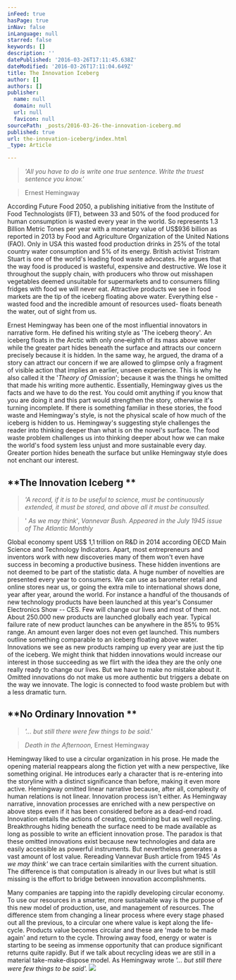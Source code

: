 ```yaml
---
inFeed: true
hasPage: true
inNav: false
inLanguage: null
starred: false
keywords: []
description: ''
datePublished: '2016-03-26T17:11:45.638Z'
dateModified: '2016-03-26T17:11:04.649Z'
title: The Innovation Iceberg
author: []
authors: []
publisher:
  name: null
  domain: null
  url: null
  favicon: null
sourcePath: _posts/2016-03-26-the-innovation-iceberg.md
published: true
url: the-innovation-iceberg/index.html
_type: Article

---
```

> _'All you have to do is write one true sentence. Write the truest sentence you know.'_

> Ernest Hemingway
> 

According Future Food 2050, a publishing initiative from the 
Institute of Food Technologists (IFT), between 33 and 50% of the food 
produced for human consumption is wasted every year in the world. So 
represents 1.3 Billion Metric Tones per year with a monetary value of 
US$936 billion as reported in 2013 by Food and Agriculture Organization 
of the United Nations (FAO). Only in USA this wasted food production 
drinks in 25% of the total country water consumption and 5% of its 
energy. British activist Tristram Stuart is one of the world's leading 
food waste advocates. He argues that the way food is produced is 
wasteful, expensive and destructive. We lose it throughout the supply 
chain, with producers who throw out misshapen vegetables deemed 
unsuitable for supermarkets and to consumers filling fridges with food 
we will never eat. Attractive products we see in food markets are the 
tip of the iceberg floating above water. Everything else -wasted food 
and the incredible amount of resources used- floats beneath the water, 
out of sight from us.

Ernest Hemingway has been one of the most influential innovators 
in narrative form. He defined his writing style as 'The iceberg theory'.
An iceberg floats in the Arctic with only one‐eighth of its mass above 
water while the greater part hides beneath the surface and attracts our 
concern precisely because it is hidden. In the same way, he argued, the 
drama of a story can attract our concern if we are allowed to glimpse 
only a fragment of visible action that implies an earlier, unseen 
experience. This is why he also called it the '_Theory of Omission_';
because it was the things he omitted that made his writing more 
authentic. Essentially, Hemingway gives us the facts and we have to do 
the rest. You could omit anything if you know that you are doing it and 
this part would strengthen the story, otherwise it's turning incomplete.
If there is something familiar in these stories, the food waste and 
Hemingway's style, is not the physical scale of how much of the iceberg 
is hidden to us. Hemingway's suggesting style challenges the reader into
thinking deeper than what is on the novel's surface. The food waste 
problem challenges us into thinking deeper about how we can make the 
world's food system less unjust and more sustainable every day. Greater 
portion hides beneath the surface but unlike Hemingway style does not 
enchant our interest.

## **The Innovation Iceberg **

> _'A record, if it is to be useful to science, must be continuously 
> extended, it must be stored, and above all it must be consulted._

> '
> _As we may think_',
> _Vannevar Bush. Appeared in the July 1945 issue of The Atlantic Monthly_

Global economy spent US$ 1,1 trillion on R&D in 2014 according
OECD Main Science and Technology Indicators. Apart, most entrepreneurs 
and inventors work with new discoveries many of them won't even have 
success in becoming a productive business. These hidden inventions are 
not deemed to be part of the statistic data. A huge number of novelties 
are presented every year to consumers. We can use as barometer retail 
and online stores near us, or going the extra mile to international 
shows done, year after year, around the world. For instance a handful of
the thousands of new technology products have been launched at this 
year's Consumer Electronics Show -- CES. Few will change our lives and 
most of them not. About 250.000 new products are launched globally each 
year. Typical failure rate of new product launches can be anywhere in 
the 85% to 95% range. An amount even larger does not even get launched. 
This numbers outline something comparable to an iceberg floating above 
water. Innovations we see as new products ramping up every year are just
the tip of the iceberg. We might think that hidden innovations would 
increase our interest in those succeeding as we flirt with the idea they
are the only one really ready to change our lives. But we have to make 
no mistake about it. Omitted innovations do not make us more authentic 
but triggers a debate on the way we innovate. The logic is connected to 
food waste problem but with a less dramatic turn.

## **No Ordinary Innovation **

> _'... but still there were few things to be said.'_

> _Death in the Afternoon,_ Ernest Hemingway
> 

Hemingway liked to use a circular organization in his prose. He 
made the opening material reappears along the fiction yet with a new 
perspective, like something original. He introduces early a character 
that is re-entering into the storyline with a distinct significance than
before, making it even more active. Hemingway omitted linear narrative 
because, after all, complexity of human relations is not linear. 
Innovation process isn't either. As Hemingway narrative, innovation 
processes are enriched with a new perspective on above steps even if it 
has been considered before as a dead-end road. Innovation entails the 
actions of creating, combining but as well recycling. Breakthroughs 
hiding beneath the surface need to be made available as long as possible
to write an efficient innovation prose. The paradox is that these 
omitted innovations exist because new technologies and data are easily 
accessible as powerful instruments. But nevertheless generates a vast 
amount of lost value. Rereading Vannevar Bush article from 1945 '_As we may think'_
we can trace certain similarities with the current situation. The 
difference is that computation is already in our lives but what is still
missing is the effort to bridge between innovation accomplishments.

Many companies are tapping into the rapidly developing circular 
economy. To use our resources in a smarter, more sustainable way is the 
purpose of this new model of production, use, and management of 
resources. The difference stem from changing a linear process where 
every stage phased out all the previous, to a circular one where value 
is kept along the life-cycle. Products value becomes circular and these 
are 'made to be made again' and return to the cycle. Throwing away food,
energy or water is starting to be seeing as immense opportunity that 
can produce significant returns quite rapidly. But if we talk about 
recycling ideas we are still in a material take-make-dispose model. As 
Hemingway wrote _'... but still there were few things to be said'._
![](https://the-grid-user-content.s3-us-west-2.amazonaws.com/a09883e6-2513-4e70-a5b0-f4704892191d.png)
